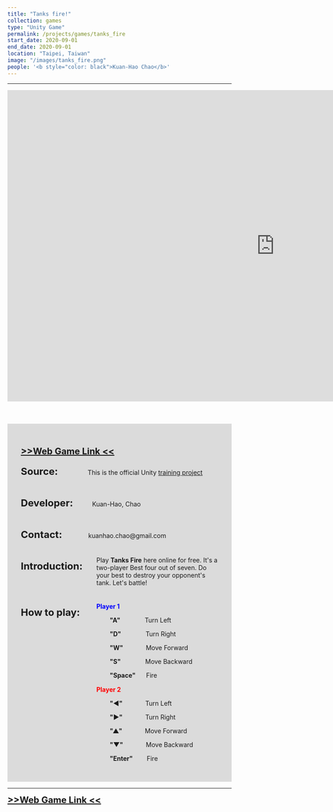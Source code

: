 ```yaml
---
title: "Tanks fire!"
collection: games
type: "Unity Game"
permalink: /projects/games/tanks_fire
start_date: 2020-09-01
end_date: 2020-09-01
location: "Taipei, Taiwan"
image: "/images/tanks_fire.png"
people: '<b style="color: black">Kuan-Hao Chao</b>'
---
```


---

<iframe src="https://storage.googleapis.com/storage.khchao.com/tanks_fire/index_full.html" width="1200" height="700" style="border:none;" scrolling="no"></iframe>

<div style="background-color: #dbdbdb; padding: 30px; margin-top:50px">
  <p style="font-size:20px">
    <a href="http://storage.khchao.com/tanks_fire/index.html" target="_blank"><b> >>Web Game Link << </b></a>
  </p>
  <p> <b style="font-size: 22px">Source:</b> &nbsp; &nbsp;&nbsp; &nbsp;&nbsp; &nbsp; &nbsp; &nbsp; &nbsp; This is the official Unity <a href="https://learn.unity.com/project/tanks-tutorial" target="_blank">training project</a></p>
  <br>
  <p> <b style="font-size: 22px">Developer:</b> &nbsp; &nbsp; &nbsp; &nbsp; &nbsp; Kuan-Hao, Chao</p>
  <br>
  <p> <b style="font-size: 22px">Contact:</b> &nbsp; &nbsp; &nbsp; &nbsp; &nbsp; &nbsp; &nbsp; kuanhao.chao@gmail.com</p>
  <br>
  <p style=" margin-bottom: 10px;"> <b style="font-size: 22px;">Introduction:</b></p>
  <p  style="margin-left: 170px; margin-top: -45px">Play <b>Tanks Fire</b> here online for free. It's a two-player Best four out of seven. Do your best to destroy your opponent's tank. Let's battle!</p>
  <br>
  <p style=" margin-bottom: 10px;"> <b style="font-size: 22px;">How to play:</b></p>
  <p  style="margin-left: 170px; margin-top: -45px; color: blue"><b>Player 1</b></p>

  <p  style="margin-left: 200px;"><b>"A"</b> &nbsp;&nbsp;&nbsp;&nbsp;&nbsp;&nbsp;&nbsp;&nbsp;&nbsp;&nbsp;&nbsp;&nbsp; Turn Left</p>
  <p style="margin-left: 200px;"><b>"D"</b> &nbsp;&nbsp;&nbsp;&nbsp;&nbsp;&nbsp;&nbsp;&nbsp;&nbsp;&nbsp;&nbsp;&nbsp; Turn Right</p>
  <p style="margin-left: 200px;"><b>"W"</b> &nbsp;&nbsp;&nbsp;&nbsp;&nbsp;&nbsp;&nbsp;&nbsp;&nbsp;&nbsp;&nbsp; Move Forward</p>
  <p style="margin-left: 200px;"><b>"S"</b> &nbsp;&nbsp;&nbsp;&nbsp;&nbsp;&nbsp;&nbsp;&nbsp;&nbsp;&nbsp;&nbsp;&nbsp; Move Backward</p>
  <p style="margin-left: 200px;"><b>"Space"</b> &nbsp;&nbsp;&nbsp;&nbsp; Fire</p>
  <p  style="margin-left: 170px; margin-top:15px;color: red"><b>Player 2</b></p>

  <p  style="margin-left: 200px;"><b>"◄"</b> &nbsp;&nbsp;&nbsp;&nbsp;&nbsp;&nbsp;&nbsp;&nbsp;&nbsp;&nbsp;&nbsp; Turn Left</p>
  <p style="margin-left: 200px;"><b>"►"</b> &nbsp;&nbsp;&nbsp;&nbsp;&nbsp;&nbsp;&nbsp;&nbsp;&nbsp;&nbsp;&nbsp; Turn Right</p>
  <p style="margin-left: 200px;"><b>"▲"</b> &nbsp;&nbsp;&nbsp;&nbsp;&nbsp;&nbsp;&nbsp;&nbsp;&nbsp;&nbsp;&nbsp; Move Forward</p>
  <p style="margin-left: 200px;"><b>"▼"</b> &nbsp;&nbsp;&nbsp;&nbsp;&nbsp;&nbsp;&nbsp;&nbsp;&nbsp;&nbsp;&nbsp; Move Backward</p>
  <p style="margin-left: 200px;"><b>"Enter"</b> &nbsp;&nbsp;&nbsp;&nbsp;&nbsp;&nbsp; Fire</p>
</div>

---

<a style="font-size:20px" href="http://storage.khchao.com/tanks_fire/index.html" target="_blank"><b> >>Web Game Link << </b></a>
